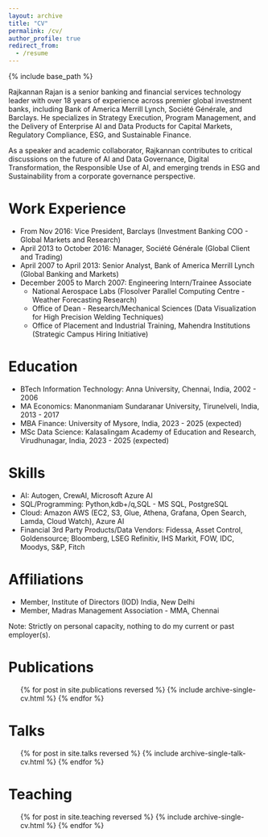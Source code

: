 ```yaml
---
layout: archive
title: "CV"
permalink: /cv/
author_profile: true
redirect_from:
  - /resume
---
```


{% include base_path %}

Rajkannan Rajan is a senior banking and financial services technology leader with over 18 years of experience across premier global investment banks, including Bank of America Merrill Lynch, Société Générale, and Barclays. He specializes in Strategy Execution, Program Management, and the Delivery of Enterprise AI and Data Products for Capital Markets, Regulatory Compliance, ESG, and Sustainable Finance.

As a speaker and academic collaborator, Rajkannan contributes to critical discussions on the future of AI and Data Governance, Digital Transformation, the Responsible Use of AI, and emerging trends in ESG and Sustainability from a corporate governance perspective.

Work Experience
======
* From Nov 2016: Vice President, Barclays (Investment Banking COO - Global Markets and Research)
* April 2013 to October 2016: Manager, Société Générale (Global Client and Trading)
* April 2007 to April 2013: Senior Analyst, Bank of America Merrill Lynch (Global Banking and Markets) 
* December 2005 to March 2007: Engineering Intern/Trainee Associate
  * National Aerospace Labs (Flosolver Parallel Computing Centre - Weather Forecasting Research)
  * Office of Dean - Research/Mechanical Sciences (Data Visualization for High Precision Welding Techniques) 
  * Office of Placement and Industrial Training, Mahendra Institutions (Strategic Campus Hiring Initiative)

Education
======
* BTech Information Technology: Anna University, Chennai, India, 2002 - 2006
* MA Economics: Manonmaniam Sundaranar University, Tirunelveli, India, 2013 - 2017
* MBA Finance: University of Mysore, India, 2023 - 2025 (expected)
* MSc Data Science: Kalasalingam Academy of Education and Research, Virudhunagar, India, 2023 - 2025 (expected)

Skills
======
* AI: Autogen, CrewAI, Microsoft Azure AI
* SQL/Programming: Python,kdb+/q,SQL - MS SQL, PostgreSQL
* Cloud: Amazon AWS (EC2, S3, Glue, Athena, Grafana, Open Search, Lamda, Cloud Watch), Azure AI 
* Financial 3rd Party Products/Data Vendors: Fidessa, Asset Control, Goldensource; Bloomberg, LSEG Refinitiv, IHS Markit, FOW, IDC, Moodys, S&P, Fitch

Affiliations
======
* Member, Institute of Directors (IOD) India, New Delhi
* Member, Madras Management Association - MMA, Chennai

Note: Strictly on personal capacity, nothing to do my current or past employer(s).

Publications
======
  <ul>{% for post in site.publications reversed %}
    {% include archive-single-cv.html %}
  {% endfor %}</ul>
  
Talks
======
  <ul>{% for post in site.talks reversed %}
    {% include archive-single-talk-cv.html  %}
  {% endfor %}</ul>
  
Teaching
======
  <ul>{% for post in site.teaching reversed %}
    {% include archive-single-cv.html %}
  {% endfor %}</ul>

